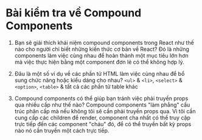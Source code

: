 # Bài kiểm tra về Compound Components

1. Bạn sẽ giải thích khái niệm compound components trong React như thế nào cho người chỉ biết những kiến thức cơ bản về React?
   Đó là những components làm việc cùng nhau để hoàn thành một mục tiêu lớn hơn mà việc thực hiện bằng một component đơn lẻ có thể không hợp lý.

2. Đâu là một số ví dụ về các phần tử HTML làm việc cùng nhau để bổ sung chức năng hoặc kiểu dáng cho nhau?
   `<ul>` & `<li>`, `<select>` & `<option>`, `<table>` & tất cả các phần tử table khác

3. Compound components có thể giúp bạn tránh việc phải truyền props qua nhiều cấp như thế nào?
   Compound components "làm phẳng" cấu trúc phân cấp mà nếu không tôi sẽ cần phải truyền props qua. Vì tôi cần cung cấp các children để render, component cha nhất có thể truy cập trực tiếp đến các component "cháu" đó, để có thể truyền bất kỳ props nào nó cần truyền một cách trực tiếp.